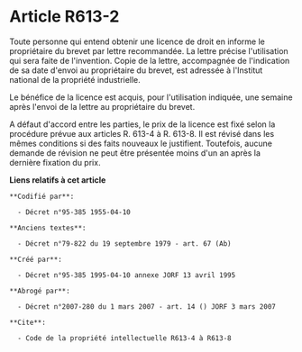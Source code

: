 # Article R613-2

Toute personne qui entend obtenir une licence de droit en informe le propriétaire du brevet par lettre recommandée. La lettre
précise l'utilisation qui sera faite de l'invention. Copie de la lettre, accompagnée de l'indication de sa date d'envoi au
propriétaire du brevet, est adressée à l'Institut national de la propriété industrielle.

Le bénéfice de la licence est acquis, pour l'utilisation indiquée, une semaine après l'envoi de la lettre au propriétaire du
brevet.

A défaut d'accord entre les parties, le prix de la licence est fixé selon la procédure prévue aux articles R. 613-4 à R.
613-8. Il est révisé dans les mêmes conditions si des faits nouveaux le justifient. Toutefois, aucune demande de révision ne
peut être présentée moins d'un an après la dernière fixation du prix.

**Liens relatifs à cet article**

	**Codifié par**:

	  - Décret n°95-385 1955-04-10

	**Anciens textes**:

	  - Décret n°79-822 du 19 septembre 1979 - art. 67 (Ab)

	**Créé par**:

	  - Décret n°95-385 1995-04-10 annexe JORF 13 avril 1995

	**Abrogé par**:

	  - Décret n°2007-280 du 1 mars 2007 - art. 14 () JORF 3 mars 2007

	**Cite**:

	  - Code de la propriété intellectuelle R613-4 à R613-8

